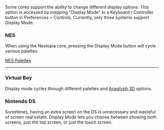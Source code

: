Some cores support the ability to change different display options.  This option is accessed by mapping "Display Mode" to a Keyboard / Controller button in Preferences > Controls.
Currently, only three systems support Display Mode:

### NES
When using the Nestopia core, pressing the Display Mode button will cycle various palettes.

[NES Palettes](http://i.imgur.com/NJbsF34.gif)

-----
### Virtual Boy
Display mode cycles through different palettes and [Anaglyph 3D](http://en.wikipedia.org/wiki/Anaglyph_3D) options.

### Nintendo DS
Sometimes, having an extra screen on the DS is unnecessary and wasteful of screen real estate.  Display Mode lets you choose between showing both screens, just the top screen, or just the touch screen.
